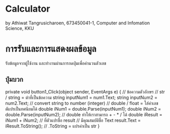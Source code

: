# Calculator

by Athiwat Tangrusicharoen,
673450041-1,
Computer and Infomation Science, KKU

# การรับและการแสดงผลข้อมูล

รับข้อมูลจากผู้ใช้งาน และทำงานผ่านการกดปุ่มเพื่อคำนวนตัวเลข

## ปุ่มบวก

private void button1_Click(object sender, EventArgs e)
{
    // ข้อความตัวอักษร
    // str / string = ต่าที่เป็นข้อความ
    string inputNum1 = num1.Text;
    string inputNum2 = num2.Text;
    // convert string to number (integer)
    // double / float = ใส่ค่าเลขตัแปรเป็นทศนิยมได้
    double iNum1 = double.Parse(inputNum1);
    double iNum2 = double.Parse(inputNum2);
    // double ทำให้เราสามารถ + - * / ได้
    double iResult = iNum1 + iNum2;
    // ที่ตัวแปรชื่อ result
    // มีคุณสมบัติชื่อ Text
    result.Text = iResult.ToString(); // .ToString = แปรค่าเป็น str
}
